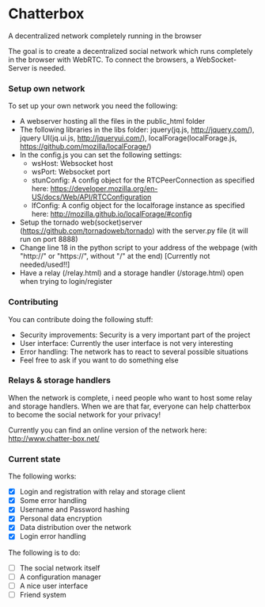 Chatterbox
==========

A decentralized network completely running in the browser

The goal is to create a decentralized social network which runs completely in the browser with WebRTC.
To connect the browsers, a WebSocket-Server is needed.

### Setup own network
To set up your own network you need the following:
* A webserver hosting all the files in the public_html folder
* The following libraries in the libs folder: jquery(jq.js, http://jquery.com/), jquery UI(jq.ui.js, http://jqueryui.com/), localForage(localForage.js, https://github.com/mozilla/localForage/)
* In the config.js you can set the following settings:
  - wsHost: Websocket host
  - wsPort: Websocket port
  - stunConfig: A config object for the RTCPeerConnection as specified here: https://developer.mozilla.org/en-US/docs/Web/API/RTCConfiguration
  - lfConfig: A config object for the localforage instance as specified here: http://mozilla.github.io/localForage/#config
* Setup the tornado web(socket)server (https://github.com/tornadoweb/tornado) with the server.py file (it will run on port 8888)
* Change line 18 in the python script to your address of the webpage (with "http://" or "https://", without "/" at the end) [Currently not needed/used!!]
* Have a relay (/relay.html) and a storage handler (/storage.html) open when trying to login/register

### Contributing
You can contribute doing the following stuff:
* Security improvements: Security is a very important part of the project
* User interface: Currently the user interface is not very interesting
* Error handling: The network has to react to several possible situations
* Feel free to ask if you want to do something else

### Relays & storage handlers
When the network is complete, i need people who want to host some relay and storage handlers. 
When we are that far, everyone can help chatterbox to become the social network for your privacy!

Currently you can find an online version of the network here: http://www.chatter-box.net/

### Current state
The following works:
- [X] Login and registration with relay and storage client
- [X] Some error handling
- [X] Username and Password hashing
- [X] Personal data encryption
- [X] Data distribution over the network
- [X] Login error handling

The following is to do:
- [ ] The social network itself
- [ ] A configuration manager
- [ ] A nice user interface
- [ ] Friend system

